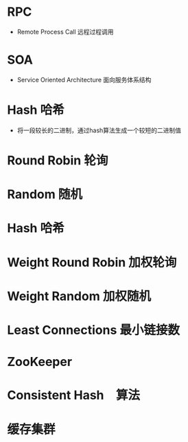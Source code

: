 # RPC

- Remote Process Call 远程过程调用

# SOA 

- Service Oriented Architecture 面向服务体系结构

# Hash 哈希

- 将一段较长的二进制，通过hash算法生成一个较短的二进制值

# Round Robin 轮询

# Random 随机

# Hash 哈希

# Weight Round Robin 加权轮询

# Weight Random 加权随机

# Least Connections 最小链接数

# ZooKeeper 

# Consistent Hash　算法

# 缓存集群